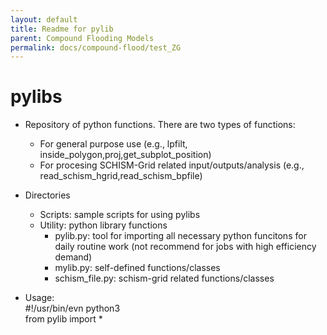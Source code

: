 ```yaml
---
layout: default
title: Readme for pylib
parent: Compound Flooding Models
permalink: docs/compound-flood/test_ZG
---
```


# pylibs
* Repository of python functions. There are two types of functions: <br>
  *  For general purpose use (e.g., lpfilt, inside_polygon,proj,get_subplot_position) <br>
  *  For procesing SCHISM-Grid related input/outputs/analysis (e.g., read_schism_hgrid,read_schism_bpfile) <br>

* Directories  <br>
  * Scripts: sample scripts for using pylibs <br>
  * Utility: python library functions <br>
    * pylib.py: tool for importing all necessary python funcitons for daily routine work (not recommend for jobs with high efficiency demand) <br>
    * mylib.py: self-defined functions/classes  
    * schism_file.py: schism-grid related functions/classes

* Usage: <br>
  #!/usr/bin/evn python3 <br>
  from pylib import *  <br>


